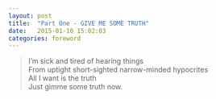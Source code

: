 ```yaml
---
layout: post
title:  "Part One - GIVE ME SOME TRUTH"
date:   2015-01-10 15:02:03
categories: foreword
---
```

>I’m sick and tired of hearing things  
>From uptight short-sighted narrow-minded hypocrites  
>All I want is the truth  
>Just gimme some truth now.
